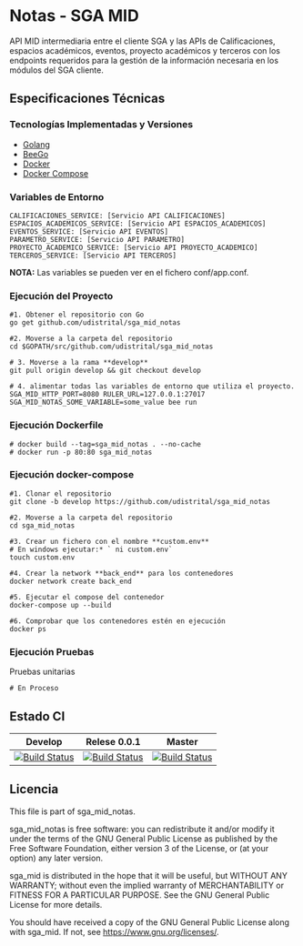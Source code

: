 # Notas - SGA MID

API MID intermediaria entre el cliente SGA y las APIs de Calificaciones, espacios académicos, eventos, proyecto 
académicos y terceros con los endpoints requeridos para la gestión de la información necesaria en los módulos del SGA cliente.

## Especificaciones Técnicas

### Tecnologías Implementadas y Versiones
* [Golang](https://github.com/udistrital/introduccion_oas/blob/master/instalacion_de_herramientas/golang.md)
* [BeeGo](https://github.com/udistrital/introduccion_oas/blob/master/instalacion_de_herramientas/beego.md)
* [Docker](https://docs.docker.com/engine/install/ubuntu/)
* [Docker Compose](https://docs.docker.com/compose/)


### Variables de Entorno
```shell
CALIFICACIONES_SERVICE: [Servicio API CALIFICACIONES]
ESPACIOS_ACADEMICOS_SERVICE: [Servicio API ESPACIOS_ACADEMICOS]
EVENTOS_SERVICE: [Servicio API EVENTOS]
PARAMETRO_SERVICE: [Servicio API PARAMETRO]
PROYECTO_ACADEMICO_SERVICE: [Servicio API PROYECTO_ACADEMICO]
TERCEROS_SERVICE: [Servicio API TERCEROS]
```
**NOTA:** Las variables se pueden ver en el fichero conf/app.conf.

### Ejecución del Proyecto
```shell
#1. Obtener el repositorio con Go
go get github.com/udistrital/sga_mid_notas

#2. Moverse a la carpeta del repositorio
cd $GOPATH/src/github.com/udistrital/sga_mid_notas

# 3. Moverse a la rama **develop**
git pull origin develop && git checkout develop

# 4. alimentar todas las variables de entorno que utiliza el proyecto.
SGA_MID_HTTP_PORT=8080 RULER_URL=127.0.0.1:27017 SGA_MID_NOTAS_SOME_VARIABLE=some_value bee run
```

### Ejecución Dockerfile
```shell
# docker build --tag=sga_mid_notas . --no-cache
# docker run -p 80:80 sga_mid_notas
```

### Ejecución docker-compose
```shell
#1. Clonar el repositorio
git clone -b develop https://github.com/udistrital/sga_mid_notas

#2. Moverse a la carpeta del repositorio
cd sga_mid_notas

#3. Crear un fichero con el nombre **custom.env**
# En windows ejecutar:* ` ni custom.env`
touch custom.env

#4. Crear la network **back_end** para los contenedores
docker network create back_end

#5. Ejecutar el compose del contenedor
docker-compose up --build

#6. Comprobar que los contenedores estén en ejecución
docker ps
```

### Ejecución Pruebas

Pruebas unitarias
```shell
# En Proceso
```

## Estado CI

| Develop | Relese 0.0.1 | Master |
| -- | -- | -- |
| [![Build Status](https://hubci.portaloas.udistrital.edu.co/api/badges/udistrital/sga_mid_notas/status.svg?ref=refs/heads/develop)](https://hubci.portaloas.udistrital.edu.co/udistrital/sga_mid_notas) | [![Build Status](https://hubci.portaloas.udistrital.edu.co/api/badges/udistrital/sga_mid_notas/status.svg?ref=refs/heads/release/0.0.1)](https://hubci.portaloas.udistrital.edu.co/udistrital/sga_mid_notas) | [![Build Status](https://hubci.portaloas.udistrital.edu.co/api/badges/udistrital/sga_mid_notas/status.svg)](https://hubci.portaloas.udistrital.edu.co/udistrital/sga_mid_notas) |

## Licencia

This file is part of sga_mid_notas.

sga_mid_notas is free software: you can redistribute it and/or modify it under the terms of the GNU General Public License as published by the Free Software Foundation, either version 3 of the License, or (at your option) any later version.

sga_mid is distributed in the hope that it will be useful, but WITHOUT ANY WARRANTY; without even the implied warranty of MERCHANTABILITY or FITNESS FOR A PARTICULAR PURPOSE. See the GNU General Public License for more details.

You should have received a copy of the GNU General Public License along with sga_mid. If not, see https://www.gnu.org/licenses/.
